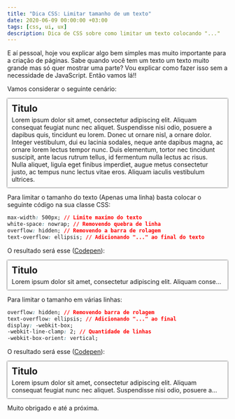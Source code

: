```yaml
---
title: "Dica CSS: Limitar tamanho de um texto"
date: 2020-06-09 00:00:00 +03:00
tags: [css, ui, ux]
description: Dica de CSS sobre como limitar um texto colocando "..."
---
```


E aí pessoal, hoje vou explicar algo bem simples mas muito importante para a criação de páginas.
Sabe quando você tem um texto um texto muito grande mas só quer mostrar uma parte? Vou explicar
como fazer isso sem a necessidade de JavaScript. Então vamos lá!!

Vamos considerar o seguinte cenário:
<div style="box-shadow: 0 0 3px; padding: 10px;">
  <h2 style="margin: 0 0 5px;">Titulo</h2>
  <div class="description">
    Lorem ipsum dolor sit amet,   consectetur adipiscing elit. Aliquam consequat feugiat nunc nec aliquet. Suspendisse nisi odio, posuere a dapibus quis, tincidunt eu lorem. Donec ut ornare nisl, a ornare dolor. Integer vestibulum, dui eu lacinia sodales, neque ante dapibus magna, ac ornare lorem lectus tempor nunc. Duis elementum, tortor nec tincidunt suscipit, ante lacus rutrum tellus, id fermentum nulla lectus ac risus. Nulla aliquet, ligula eget finibus imperdiet, augue metus consectetur justo, ac tempus nunc lectus vitae eros. Aliquam  iaculis vestibulum ultrices.
    </div>
</div>

Para limitar o tamanho do texto (Apenas uma linha) basta colocar o seguinte código na sua classe CSS:

```css
max-width: 500px; // Limite maximo do texto
white-space: nowrap; // Removendo quebra de linha
overflow: hidden; // Removendo a barra de rolagem
text-overflow: ellipsis; // Adicionando "..." ao final do texto
```

O resultado será esse (<a href="https://codepen.io/geovrodri/pen/NWxGYwo" target="_blank">Codepen</a>):
<div style="box-shadow: 0 0 3px; padding: 10px;">
  <h2 style="margin: 0 0 5px;">Titulo</h2>
  <div style="max-width: 100%; white-space: nowrap; overflow: hidden; text-overflow: ellipsis;">
    Lorem ipsum dolor sit amet,   consectetur adipiscing elit. Aliquam consequat feugiat nunc nec aliquet. Suspendisse nisi odio, posuere a dapibus quis, tincidunt eu lorem. Donec ut ornare nisl, a ornare dolor. Integer vestibulum, dui eu lacinia sodales, neque ante dapibus magna, ac ornare lorem lectus tempor nunc. Duis elementum, tortor nec tincidunt suscipit, ante lacus rutrum tellus, id fermentum nulla lectus ac risus. Nulla aliquet, ligula eget finibus imperdiet, augue metus consectetur justo, ac tempus nunc lectus vitae eros. Aliquam  iaculis vestibulum ultrices.
    </div>
</div>


Para limitar o tamanho em várias linhas:

``` css
overflow: hidden; // Removendo barra de rolagem
text-overflow: ellipsis; // Adicionando "..." ao final
display: -webkit-box;
-webkit-line-clamp: 2; // Quantidade de linhas
-webkit-box-orient: vertical; 
```

O resultado será esse (<a href="https://codepen.io/geovrodri/pen/eYJpMyp" target="_blank">Codepen</a>):
<div style="box-shadow: 0 0 3px; padding: 10px;">
  <h2 style="margin: 0 0 5px;">Titulo</h2>
  <div style="max-width: 100%; overflow: hidden; text-overflow: ellipsis; display: -webkit-box; -webkit-line-clamp: 2; -webkit-box-orient: vertical;">
    Lorem ipsum dolor sit amet,   consectetur adipiscing elit. Aliquam consequat feugiat nunc nec aliquet. Suspendisse nisi odio, posuere a dapibus quis, tincidunt eu lorem. Donec ut ornare nisl, a ornare dolor. Integer vestibulum, dui eu lacinia sodales, neque ante dapibus magna, ac ornare lorem lectus tempor nunc. Duis elementum, tortor nec tincidunt suscipit, ante lacus rutrum tellus, id fermentum nulla lectus ac risus. Nulla aliquet, ligula eget finibus imperdiet, augue metus consectetur justo, ac tempus nunc lectus vitae eros. Aliquam  iaculis vestibulum ultrices.
    </div>
</div>

Muito obrigado e até a próxima.
